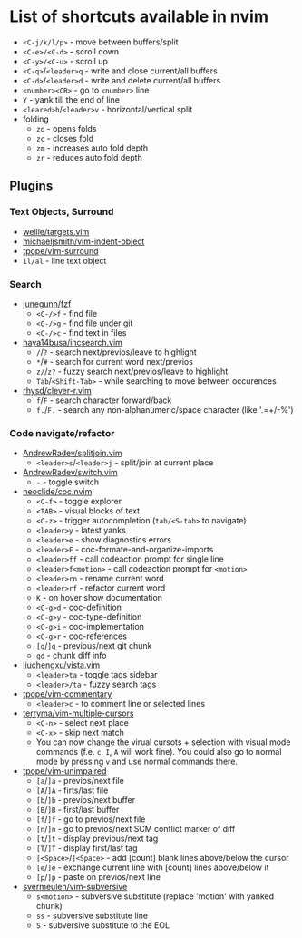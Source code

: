 # List of shortcuts available in nvim

* `<C-j/k/l/p>` - move between buffers/split
* `<C-e>/<C-d>` - scroll down
* `<C-y>/<C-u>` - scroll up
* `<C-q>`/`<leader>q` - write and close current/all buffers
* `<C-d>`/`<leader>d` - write and delete current/all buffers
* `<number><CR>` - go to `<number>` line
* `Y` - yank till the end of line
* `<leared>h`/`<leader>v` - horizontal/vertical split
* folding
  * `zo` - opens folds
  * `zc` - closes fold
  * `zm` - increases auto fold depth
  * `zr` - reduces auto fold depth

## Plugins

### Text Objects, Surround

* [wellle/targets.vim](https://github.com/wellle/targets.vim/blob/master/cheatsheet.md)
* [michaeljsmith/vim-indent-object](https://github.com/michaeljsmith/vim-indent-object#usage)
* [tpope/vim-surround](https://github.com/tpope/vim-surround)
* `il/al` - line text object

### Search

* [junegunn/fzf](https://github.com/junegunn/fzf)
  * `<C-/>f` - find file
  * `<C-/>g` - find file under git
  * `<C-/>c` - find text in files
* [haya14busa/incsearch.vim](https://github.com/haya14busa/incsearch.vim)
  * `/`/`?` - search next/previos/leave to highlight
  * `*`/`#` - search for current word next/previos
  * `z/`/`z?` - fuzzy search next/previos/leave to highlight
  * `Tab`/`<Shift-Tab>` - while searching to move between occurences
* [rhysd/clever-r.vim](https://github.com/rhysd/clever-r.vim)
  * `f`/`F` - search character forward/back
  * `f.`/`F.` - search any non-alphanumeric/space character (like '.=+/-%')

### Code navigate/refactor

* [AndrewRadev/splitjoin.vim](https://github.com/AndrewRadev/splitjoin.vim)
  * `<leader>s`/`<leader>j` - split/join at current place
* [AndrewRadev/switch.vim](https://github.com/AndrewRadev/switch.vim)
  * `-` - toggle switch
* [neoclide/coc.nvim](https://github.com/neoclide/coc.nvim)
  * `<C-f>` - toggle explorer
  * `<TAB>` - visual blocks of text
  * `<C-z>` - trigger autocompletion (`tab/<S-tab>` to navigate)
  * `<leader>y` - latest yanks
  * `<leader>e` - show diagnostics errors
  * `<leader>F` - coc-formate-and-organize-imports
  * `<leader>ff` - call codeaction prompt for single line
  * `<leader>f<motion>` - call codeaction prompt for `<motion>`
  * `<leader>rn` - rename current word
  * `<leader>rf` - refactor current word
  * `K` - on hover show documentation
  * `<C-g>d` - coc-definition
  * `<C-g>y` - coc-type-definition
  * `<C-g>i` - coc-implementation
  * `<C-g>r` - coc-references
  * `[g`/`]g` - previous/next git chunk
  * `gd` - chunk diff info
* [liuchengxu/vista.vim](https://github.com/liuchengxu/vista.vim)
  * `<leader>ta` - toggle tags sidebar
  * `<leader>/ta` - fuzzy search tags
* [tpope/vim-commentary](https://github.com/tpope/vim-commentary)
  * `<leader>c` - to comment line or selected lines
* [terryma/vim-multiple-cursors](https://github.com/terryma/vim-multiple-cursors)
  * `<C-n>` - select next place
  * `<C-x>` - skip next match
  * You can now change the virual cursots + selection with visual mode commands
(f.e. `c`, `I`, `A` will work fine). You could also go to
normal mode by pressing `v` and use normal commands there.
* [tpope/vim-unimpaired](https://github.com/tpope/vim-unimpaired)
  * `[a`/`]a` - previos/next file
  * `[A`/`]A` - firts/last file
  * `[b`/`]b` - previos/next buffer
  * `[B`/`]B` - first/last buffer
  * `[f`/`]f` - go to previos/next file
  * `[n`/`]n` - go to previos/next SCM conflict marker of diff
  * `[t`/`]t` - display previous/next tag
  * `[T`/`]T` - display first/last tag
  * `[<Space>`/`]<Space>` - add [count] blank lines above/below the cursor
  * `[e`/`]e` - exchange current line with [count] lines above/below it
  * `[p`/`]p` - paste on previos/next line
* [svermeulen/vim-subversive](https://github.com/svermeulen/vim-subversive)
  * `s<motion>` - subversive substitute (replace 'motion' with yanked chunk)
  * `ss` - subversive substitute line
  * `S` - subversive substitute to the EOL

